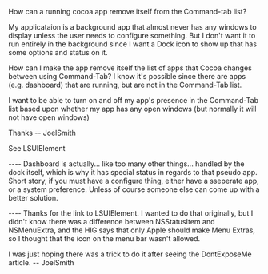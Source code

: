 

How can a running cocoa app remove itself from the Command-tab list?

My applicataion is a background app that almost never has any windows to display unless the user needs to configure something.  But I don't want it to run entirely in the background since I want a Dock icon to show up that has some options and status on it.

How can I make the app remove itself the list of apps that Cocoa changes between using Command-Tab?  I know it's possible since there are apps (e.g. dashboard) that are running, but are not in the Command-Tab list.

I want to be able to turn on and off my app's presence in the Command-Tab list based upon whether my app has any open windows (but normally it will not have open windows)

Thanks -- JoelSmith

See LSUIElement

---- Dashboard is actually... like too many other things... handled by the dock itself, which is why it has special status in regards to that pseudo app. Short story, if you must have a configure thing, either have a sseperate app, or a system preference. Unless of course someone else can come up with a better solution.

---- Thanks for the link to LSUIElement.  I wanted to do that originally, but I didn't know there was a difference between NSStatusItem and NSMenuExtra, and the HIG says that only Apple should make Menu Extras, so I thought that the icon on the menu bar wasn't allowed.

I was just hoping there was a trick to do it after seeing the DontExposeMe article. -- JoelSmith
